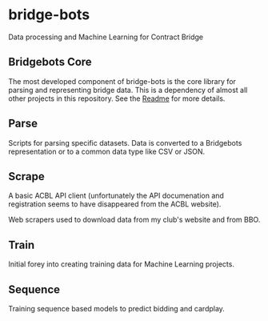 # bridge-bots
Data processing and Machine Learning for Contract Bridge

## Bridgebots Core
The most developed component of bridge-bots is the core library for parsing and representing bridge data. This is a dependency of almost all other projects in this repository. See the [Readme](bridgebots/Readme.md) for more details.

## Parse
Scripts for parsing specific datasets. Data is converted to a Bridgebots representation or to a common data type like CSV or JSON.

## Scrape
A basic ACBL API client (unfortunately the API documenation and registration seems to have disappeared from the ACBL website).

Web scrapers used to download data from my club's website and from BBO.

## Train
Initial forey into creating training data for Machine Learning projects.

## Sequence
Training sequence based models to predict bidding and cardplay.
